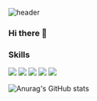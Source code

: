 ![header](https://capsule-render.vercel.app/api?type=Waving&height=200&text=Pig-Mongkey&fontAlignY=40&fontColor=ffcc00&animation=scaleIn)

### Hi there 👋

<!--
**PIGMONGKEY/PIGMONGKEY** is a ✨ _special_ ✨ repository because its `README.md` (this file) appears on your GitHub profile.

Here are some ideas to get you started:

- 🔭 I’m currently working on ...
- 🌱 I’m currently learning ...
- 👯 I’m looking to collaborate on ...
- 🤔 I’m looking for help with ...
- 💬 Ask me about ...
- 📫 How to reach me: ...
- 😄 Pronouns: ...
- ⚡ Fun fact: ...
-->

### Skills

<!-- Firebase -->
<!-- Java -->
<!-- MySQL -->
<!-- Eclipse -->
<!-- github -->
<img src="https://img.shields.io/badge/firebase-%23FFCA28?style=flat&logo=firebase&logoColor=white">
<img src="https://img.shields.io/badge/JAVA-007396?style=for-the-badge&logo=java&logoColor=white">
<img src="https://img.shields.io/badge/MySQL-4479A1?style=for-the-badge&logo=MySQL&logoColor=white">
<img src="https://img.shields.io/badge/Eclipse-2C2255?style=for-the-badge&logo=Eclipse%20IDE&logoColor=white">
<img src="https://img.shields.io/badge/github-181717?style=for-the-badge&logo=github&logoColor=white">

![Anurag's GitHub stats](https://github-readme-stats.vercel.app/api?username=PIGMONGKEY&show_icons=true&theme=gruvbox_light)
